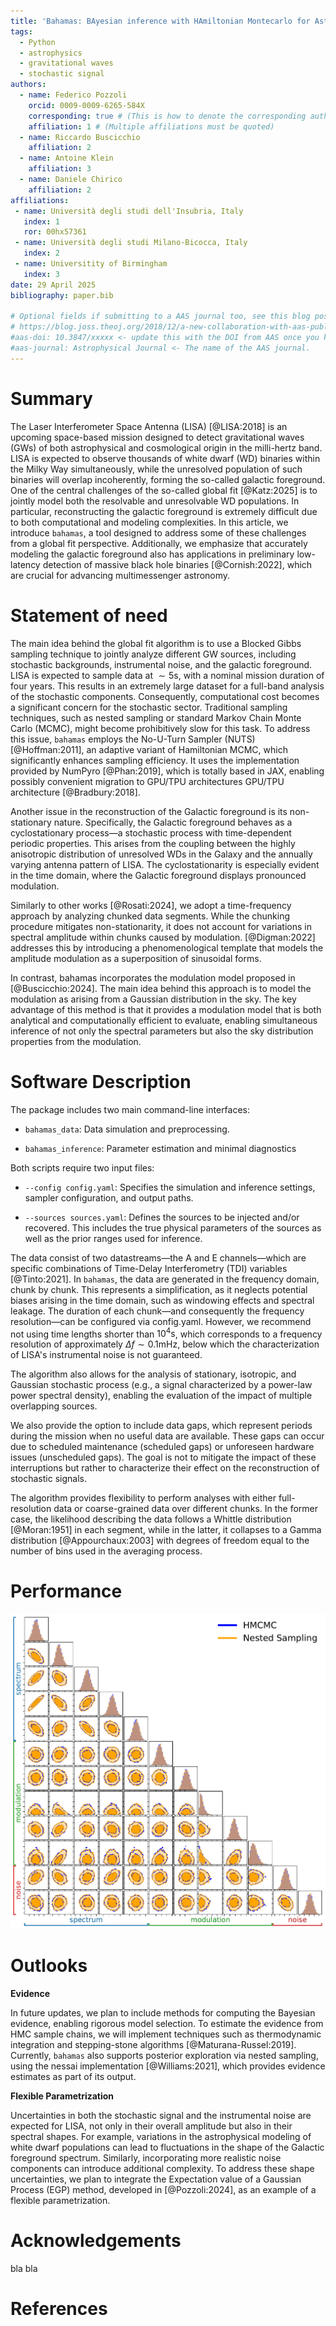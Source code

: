 ```yaml
---
title: 'Bahamas: BAyesian inference with HAmiltonian Montecarlo for Astrophysical Stochastic background.'
tags:
  - Python
  - astrophysics
  - gravitational waves
  - stochastic signal
authors:
  - name: Federico Pozzoli
    orcid: 0009-0009-6265-584X
    corresponding: true # (This is how to denote the corresponding author)
    affiliation: 1 # (Multiple affiliations must be quoted)
  - name: Riccardo Buscicchio
    affiliation: 2
  - name: Antoine Klein
    affiliation: 3
  - name: Daniele Chirico
    affiliation: 2
affiliations:
 - name: Università degli studi dell'Insubria, Italy
   index: 1
   ror: 00hx57361
 - name: Università degli studi Milano-Bicocca, Italy
   index: 2
 - name: Universitity of Birmingham
   index: 3
date: 29 April 2025
bibliography: paper.bib

# Optional fields if submitting to a AAS journal too, see this blog post:
# https://blog.joss.theoj.org/2018/12/a-new-collaboration-with-aas-publishing
#aas-doi: 10.3847/xxxxx <- update this with the DOI from AAS once you know it.
#aas-journal: Astrophysical Journal <- The name of the AAS journal.
---
```


# Summary

The Laser Interferometer Space Antenna (LISA) [@LISA:2018] is an upcoming space-based mission designed to detect gravitational waves (GWs) of both astrophysical and cosmological origin in the milli-hertz band. LISA is expected to observe thousands of white dwarf (WD) binaries within the Milky Way simultaneously, while the unresolved population of such binaries will overlap incoherently, forming the so-called galactic foreground.
One of the central challenges of the so-called global fit [@Katz:2025] is to jointly model both the resolvable and unresolvable WD populations. In particular, reconstructing the galactic foreground is extremely difficult due to both computational and modeling complexities.
In this article, we introduce `bahamas`, a tool designed to address some of these challenges from a global fit perspective. Additionally, we emphasize that accurately modeling the galactic foreground also has applications in preliminary low-latency detection of massive black hole binaries [@Cornish:2022], which are crucial for advancing multimessenger astronomy.

# Statement of need

The main idea behind the global fit algorithm is to use a Blocked Gibbs sampling technique to jointly analyze different GW sources, including stochastic backgrounds, instrumental noise, and the galactic foreground. LISA is expected to sample data at $\sim 5\mathrm{s}$, with a nominal mission duration of four years. This results in an extremely large dataset for a full-band analysis of the stochastic components. Consequently, computational cost becomes a significant concern for the stochastic sector. Traditional sampling techniques, such as nested sampling or standard Markov Chain Monte Carlo (MCMC), might become prohibitively slow for this task. To address this issue, `bahamas` employs the No-U-Turn Sampler (NUTS) [@Hoffman:2011], an adaptive variant of Hamiltonian MCMC, which significantly enhances sampling efficiency. It uses the implementation provided by NumPyro [@Phan:2019], which is totally based in JAX, enabling possibly convenient migration to GPU/TPU architectures GPU/TPU architecture [@Bradbury:2018]. 

Another issue in the reconstruction of the Galactic foreground is its non-stationary nature. Specifically, the Galactic foreground behaves as a cyclostationary process—a stochastic process with time-dependent periodic properties. This arises from the coupling between the highly anisotropic distribution of unresolved WDs in the Galaxy and the annually varying antenna pattern of LISA. The cyclostationarity is especially evident in the time domain, where the Galactic foreground displays pronounced modulation. 

Similarly to other works [@Rosati:2024], we adopt a time-frequency approach by analyzing chunked data segments. While the chunking procedure mitigates non-stationarity, it does not account for variations in spectral amplitude within chunks caused by modulation. [@Digman:2022] addresses this by introducing a phenomenological template that models the amplitude modulation as a superposition of sinusoidal forms.

In contrast, bahamas incorporates the modulation model proposed in [@Buscicchio:2024]. The main idea behind this approach is to model the modulation as arising from a Gaussian distribution in the sky. The key advantage of this method is that it provides a modulation model that is both analytical and computationally efficient to evaluate, enabling simultaneous inference of not only the spectral parameters but also the sky distribution properties from the modulation.

# Software Description 
The package includes two main command-line interfaces:

  - `bahamas_data`: Data simulation and preprocessing. 

  - `bahamas_inference`: Parameter estimation and minimal diagnostics

Both scripts require two input files:

  - `--config config.yaml`: Specifies the simulation and inference settings, sampler configuration, and output paths.

  - `--sources sources.yaml`: Defines the sources to be injected and/or recovered. This includes the true physical parameters of the sources as well as the prior ranges used for inference.

The data consist of two datastreams—the A and E channels—which are specific combinations of Time-Delay Interferometry (TDI) variables [@Tinto:2021]. In `bahamas`, the data are generated in the frequency domain, chunk by chunk. This represents a simplification, as it neglects potential biases arising in the time domain, such as windowing effects and spectral leakage.  The duration of each chunk—and consequently the frequency resolution—can be configured via config.yaml. However, we recommend not using time lengths shorter than $10^4 \mathrm{s}$, which corresponds to a frequency resolution of approximately $\Delta f \sim 0.1 \mathrm{mHz}$, below which the characterization of LISA's instrumental noise is not guaranteed.  

The algorithm also allows for the analysis of stationary, isotropic, and Gaussian stochastic process (e.g., a signal characterized by a power-law power spectral density), enabling the evaluation of the impact of multiple overlapping sources.

We also provide the option to include data gaps, which represent periods during the mission when no useful data are available. These gaps can occur due to scheduled maintenance (scheduled gaps) or unforeseen hardware issues (unscheduled gaps). The goal is not to mitigate the impact of these interruptions but rather to characterize their effect on the reconstruction of stochastic signals.

The algorithm provides flexibility to perform analyses with either full-resolution data or coarse-grained data over different chunks. In the former case, the likelihood describing the data follows a Whittle distribution [@Moran:1951] in each segment, while in the latter, it collapses to a Gamma distribution [@Appourchaux:2003] with degrees of freedom equal to the number of bins used in the averaging process.


# Performance


![Caption for the figure](joss_corner.png)

# Outlooks

**Evidence**

In future updates, we plan to include methods for computing the Bayesian evidence, enabling rigorous model selection. To estimate the evidence from HMC sample chains, we will implement techniques such as thermodynamic integration and stepping-stone algorithms [@Maturana-Russel:2019].
Currently, `bahamas` also supports posterior exploration via nested sampling, using the nessai implementation [@Williams:2021], which provides evidence estimates as part of its output.

**Flexible Parametrization**

Uncertainties in both the stochastic signal and the instrumental noise are expected for LISA, not only in their overall amplitude but also in their spectral shapes. For example, variations in the astrophysical modeling of white dwarf populations can lead to fluctuations in the shape of the Galactic foreground spectrum. Similarly, incorporating more realistic noise components can introduce additional complexity. To address these shape uncertainties, we plan to integrate the Expectation value of a Gaussian Process (EGP) method, developed in [@Pozzoli:2024], as an example of a flexible parametrization.


# Acknowledgements

bla bla

# References